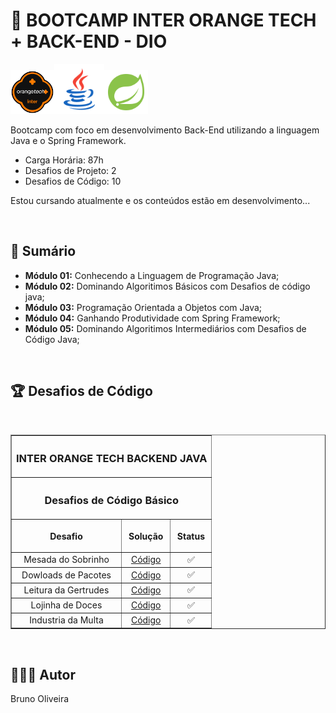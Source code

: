 # 📌 **BOOTCAMP INTER ORANGE TECH + BACK-END - DIO**
<img src="./assets/logo.png"  width="70" alt="Icone do Bootcamp Inter Orange Tech"><img src="./assets/java.svg" width="80" alt="Icone do Java"><img src="./assets/spring.svg" width="70" alt="Icone do Spring Framework">

Bootcamp com foco em desenvolvimento Back-End utilizando a linguagem Java e o Spring Framework.

- Carga Horária: 87h
- Desafios de Projeto: 2
- Desafios de Código: 10

Estou cursando atualmente e os conteúdos estão em desenvolvimento...

<br>

## 📎 **Sumário**
- **Módulo 01:** Conhecendo a Linguagem de Programação Java;
- **Módulo 02:** Dominando Algoritimos Básicos com Desafios de código java;
- **Módulo 03:** Programação Orientada a Objetos com Java;
- **Módulo 04:** Ganhando Produtividade com Spring Framework;
- **Módulo 05:** Dominando Algoritimos Intermediários com Desafios de Código Java;

<br>

## 🏆 **Desafios de Código**

<br>

<table border=1>
    <tr>
        <th colspan="3" align="center"><h3 align="center"><b>INTER ORANGE TECH BACKEND JAVA</b></h3></th>
    </tr>
    <tr>
        <th colspan="3"><h3 align="center">Desafios de Código Básico</h3></th>
    </tr>
    <tr>
        <th><p align="center">Desafio</p></th>
        <th><p align="center">Solução</p></th>
        <th><p align="center">Status</p></th>
    </tr>
    <tr>
        <td align="center">Mesada do Sobrinho</td>
        <td align="center"><a href="https://github.com/BrunoOliveira16/Bootcamp-Inter-Orange-Tech-Backend/tree/main/ORANGE-TECH-MODULO-02/DesafioDeCodigo01">Código</a></td>
        <td align="center">✅</td>
    </tr>
    <tr>
        <td align="center">Dowloads de Pacotes</td>
        <td align="center"><a href="https://github.com/BrunoOliveira16/Bootcamp-Inter-Orange-Tech-Backend/tree/main/ORANGE-TECH-MODULO-02/DesafioDeCodigo02">Código</a></td>
        <td align="center">✅</td>
    </tr>
    <tr>
        <td align="center">Leitura da Gertrudes</td>
        <td align="center"><a href="https://github.com/BrunoOliveira16/Bootcamp-Inter-Orange-Tech-Backend/tree/main/ORANGE-TECH-MODULO-02/DesafioDeCodigo03">Código</a></td>
        <td align="center">✅</td>
    </tr>
    <tr>
        <td align="center">Lojinha de Doces</td>
        <td align="center"><a href="https://github.com/BrunoOliveira16/Bootcamp-Inter-Orange-Tech-Backend/tree/main/ORANGE-TECH-MODULO-02/DesafioDeCodigo04">Código</a></td>
        <td align="center">✅</td>
    </tr>
    <tr>
        <td align="center">Industria da Multa</td>
        <td align="center"><a href="https://github.com/BrunoOliveira16/Bootcamp-Inter-Orange-Tech-Backend/tree/main/ORANGE-TECH-MODULO-02/DesafioDeCodigo05">Código</a></td>
        <td align="center">✅</td>
    </tr>
</table>

<br>

## 🙋🏻‍♂️ **Autor**
Bruno Oliveira


